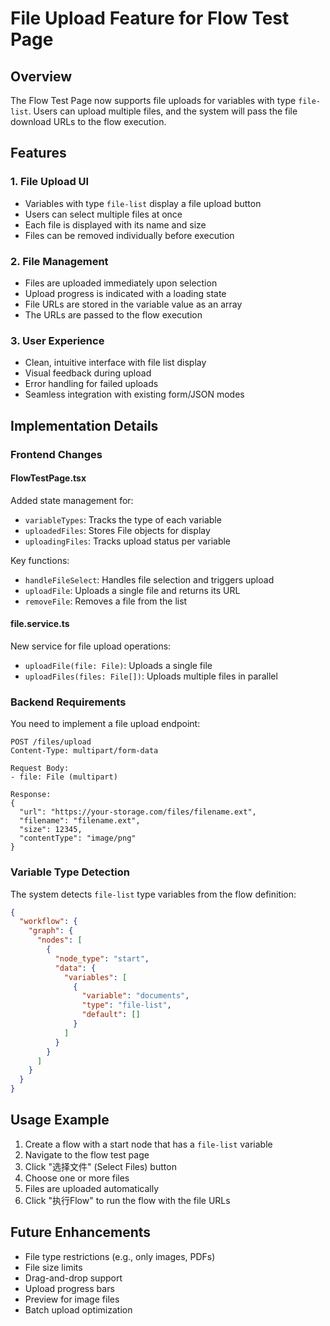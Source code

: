 # File Upload Feature for Flow Test Page

## Overview
The Flow Test Page now supports file uploads for variables with type `file-list`. Users can upload multiple files, and the system will pass the file download URLs to the flow execution.

## Features

### 1. File Upload UI
- Variables with type `file-list` display a file upload button
- Users can select multiple files at once
- Each file is displayed with its name and size
- Files can be removed individually before execution

### 2. File Management
- Files are uploaded immediately upon selection
- Upload progress is indicated with a loading state
- File URLs are stored in the variable value as an array
- The URLs are passed to the flow execution

### 3. User Experience
- Clean, intuitive interface with file list display
- Visual feedback during upload
- Error handling for failed uploads
- Seamless integration with existing form/JSON modes

## Implementation Details

### Frontend Changes

#### FlowTestPage.tsx
Added state management for:
- `variableTypes`: Tracks the type of each variable
- `uploadedFiles`: Stores File objects for display
- `uploadingFiles`: Tracks upload status per variable

Key functions:
- `handleFileSelect`: Handles file selection and triggers upload
- `uploadFile`: Uploads a single file and returns its URL
- `removeFile`: Removes a file from the list

#### file.service.ts
New service for file upload operations:
- `uploadFile(file: File)`: Uploads a single file
- `uploadFiles(files: File[])`: Uploads multiple files in parallel

### Backend Requirements

You need to implement a file upload endpoint:

```
POST /files/upload
Content-Type: multipart/form-data

Request Body:
- file: File (multipart)

Response:
{
  "url": "https://your-storage.com/files/filename.ext",
  "filename": "filename.ext",
  "size": 12345,
  "contentType": "image/png"
}
```

### Variable Type Detection

The system detects `file-list` type variables from the flow definition:

```json
{
  "workflow": {
    "graph": {
      "nodes": [
        {
          "node_type": "start",
          "data": {
            "variables": [
              {
                "variable": "documents",
                "type": "file-list",
                "default": []
              }
            ]
          }
        }
      ]
    }
  }
}
```

## Usage Example

1. Create a flow with a start node that has a `file-list` variable
2. Navigate to the flow test page
3. Click "选择文件" (Select Files) button
4. Choose one or more files
5. Files are uploaded automatically
6. Click "执行Flow" to run the flow with the file URLs

## Future Enhancements

- File type restrictions (e.g., only images, PDFs)
- File size limits
- Drag-and-drop support
- Upload progress bars
- Preview for image files
- Batch upload optimization
